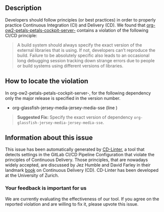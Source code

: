 
## Description
Developers should follow principles (or best practices) in order to properly practice Continuous Integration (CI) and Delivery (CD).
We found that [org-ow2-petals-petals-cockpit-server-](https://gitlab.com/linagora/petals-cockpit/blob/master/.gitlab-ci.yml) contains a violation of the following CI/CD principle:

> A build system should always specify the exact version of the external libraries that is using.
If not, developers can’t reproduce the build. Failure to be absolutely specific also leads to an occasional long debugging session tracking down strange errors due to people or build systems using different versions of libraries.

## How to locate the violation

In org-ow2-petals-petals-cockpit-server-, for the following dependency only the major release is specified in the version number.

* org-glassfish-jersey-media-jersey-media-sse (line )

> **Suggested Fix:** Specify the exact version of dependency `org-glassfish-jersey-media-jersey-media-sse`.

## Information about this issue

This issue has been automatically generated by [CD-Linter](https://gitlab.com/Jancso/configuration-analytics), a tool that detects settings in the GitLab CI/CD Pipeline Configuration that violate the principles of Continuous Delivery. Those principles, that are nowadays widely accepted, are discussed by Jez Humble and David Farley in their landmark [book](https://www.oreilly.com/library/view/continuous-delivery-reliable/9780321670250/) on Continuous Delivery (CD). CD-Linter has been developed at the University of Zurich.

### Your feedback is important for us
We are currently evaluating the effectiveness of our tool. If you agree on the reported violation and are willing to fix it, please upvote this issue.
